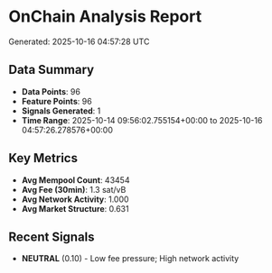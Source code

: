 # OnChain Analysis Report
Generated: 2025-10-16 04:57:28 UTC

## Data Summary
- **Data Points**: 96
- **Feature Points**: 96
- **Signals Generated**: 1
- **Time Range**: 2025-10-14 09:56:02.755154+00:00 to 2025-10-16 04:57:26.278576+00:00

## Key Metrics
- **Avg Mempool Count**: 43454
- **Avg Fee (30min)**: 1.3 sat/vB
- **Avg Network Activity**: 1.000
- **Avg Market Structure**: 0.631

## Recent Signals
- **NEUTRAL** (0.10) - Low fee pressure; High network activity
